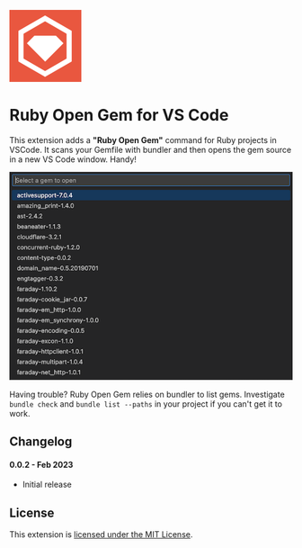 ![](icon.png)

# Ruby Open Gem for VS Code

This extension adds a **"Ruby Open Gem"** command for Ruby projects in VSCode. It scans your Gemfile with bundler and then opens the gem source in a new VS Code window. Handy!

![](screenshot.png)

Having trouble? Ruby Open Gem relies on bundler to list gems. Investigate `bundle check` and `bundle list --paths` in your project if you can't get it to work.

## Changelog

#### 0.0.2 - Feb 2023

- Initial release

## License

This extension is [licensed under the MIT License](LICENSE).
